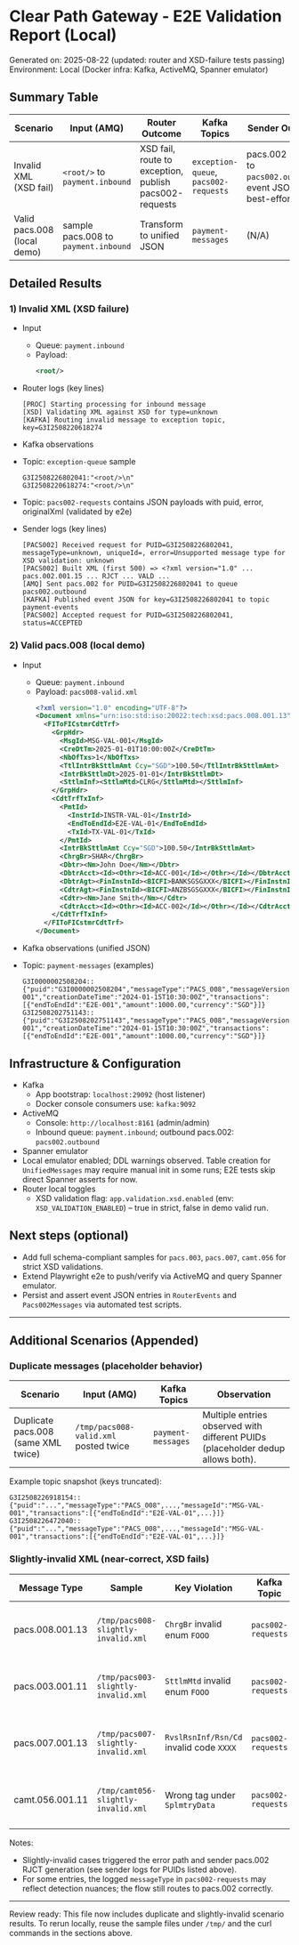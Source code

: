 # Clear Path Gateway - E2E Validation Report (Local)

Generated on: 2025-08-22 (updated: router and XSD-failure tests passing)
Environment: Local (Docker infra: Kafka, ActiveMQ, Spanner emulator)

## Summary Table

| Scenario | Input (AMQ) | Router Outcome | Kafka Topics | Sender Outcome | Notes |
|---|---|---|---|---|---|
| Invalid XML (XSD fail) | `<root/>` to `payment.inbound` | XSD fail, route to exception, publish pacs002-requests | `exception-queue`, `pacs002-requests` | pacs.002 RJCT to `pacs002.outbound`; event JSON best-effort | Verified via automated test (now passing) |
| Valid pacs.008 (local demo) | sample pacs.008 to `payment.inbound` | Transform to unified JSON | `payment-messages` | (N/A) | In local demo, XSD can be disabled if needed via `XSD_VALIDATION_ENABLED=false` |

## Detailed Results

### 1) Invalid XML (XSD failure)

- Input
  - Queue: `payment.inbound`
  - Payload:
    ```xml
    <root/>
    ```

- Router logs (key lines)
  ```
  [PROC] Starting processing for inbound message
  [XSD] Validating XML against XSD for type=unknown
  [KAFKA] Routing invalid message to exception topic, key=G3I2508220618274
  ```

 - Kafka observations
  - Topic: `exception-queue` sample
    ```
    G3I2508226802041:"<root/>\n"
    G3I2508220618274:"<root/>\n"
    ```
  - Topic: `pacs002-requests` contains JSON payloads with puid, error, originalXml (validated by e2e)

- Sender logs (key lines)
  ```
  [PACS002] Received request for PUID=G3I2508226802041, messageType=unknown, uniqueId=, error=Unsupported message type for XSD validation: unknown
  [PACS002] Built XML (first 500) => <?xml version="1.0" ... pacs.002.001.15 ... RJCT ... VALD ...
  [AMQ] Sent pacs.002 for PUID=G3I2508226802041 to queue pacs002.outbound
  [KAFKA] Published event JSON for key=G3I2508226802041 to topic payment-events
  [PACS002] Accepted request for PUID=G3I2508226802041, status=ACCEPTED
  ```

### 2) Valid pacs.008 (local demo)

- Input
  - Queue: `payment.inbound`
  - Payload: `pacs008-valid.xml`
    ```xml
    <?xml version="1.0" encoding="UTF-8"?>
    <Document xmlns="urn:iso:std:iso:20022:tech:xsd:pacs.008.001.13">
      <FIToFICstmrCdtTrf>
        <GrpHdr>
          <MsgId>MSG-VAL-001</MsgId>
          <CreDtTm>2025-01-01T10:00:00Z</CreDtTm>
          <NbOfTxs>1</NbOfTxs>
          <TtlIntrBkSttlmAmt Ccy="SGD">100.50</TtlIntrBkSttlmAmt>
          <IntrBkSttlmDt>2025-01-01</IntrBkSttlmDt>
          <SttlmInf><SttlmMtd>CLRG</SttlmMtd></SttlmInf>
        </GrpHdr>
        <CdtTrfTxInf>
          <PmtId>
            <InstrId>INSTR-VAL-01</InstrId>
            <EndToEndId>E2E-VAL-01</EndToEndId>
            <TxId>TX-VAL-01</TxId>
          </PmtId>
          <IntrBkSttlmAmt Ccy="SGD">100.50</IntrBkSttlmAmt>
          <ChrgBr>SHAR</ChrgBr>
          <Dbtr><Nm>John Doe</Nm></Dbtr>
          <DbtrAcct><Id><Othr><Id>ACC-001</Id></Othr></Id></DbtrAcct>
          <DbtrAgt><FinInstnId><BICFI>BANKSGSGXXX</BICFI></FinInstnId></DbtrAgt>
          <CdtrAgt><FinInstnId><BICFI>ANZBSGSGXXX</BICFI></FinInstnId></CdtrAgt>
          <Cdtr><Nm>Jane Smith</Nm></Cdtr>
          <CdtrAcct><Id><Othr><Id>ACC-002</Id></Othr></Id></CdtrAcct>
        </CdtTrfTxInf>
      </FIToFICstmrCdtTrf>
    </Document>
    ```

 - Kafka observations (unified JSON)
  - Topic: `payment-messages` (examples)
    ```
    G3I0000002508204::{"puid":"G3I0000002508204","messageType":"PACS_008","messageVersion":"13","messageId":"MSG-001","creationDateTime":"2024-01-15T10:30:00Z","transactions":[{"endToEndId":"E2E-001","amount":1000.00,"currency":"SGD"}]}
    G3I2508202751143::{"puid":"G3I2508202751143","messageType":"PACS_008","messageVersion":"13","messageId":"MSG-001","creationDateTime":"2024-01-15T10:30:00Z","transactions":[{"endToEndId":"E2E-001","amount":1000.00,"currency":"SGD"}]}
    ```

## Infrastructure & Configuration

- Kafka
  - App bootstrap: `localhost:29092` (host listener)
  - Docker console consumers use: `kafka:9092`
- ActiveMQ
  - Console: `http://localhost:8161` (admin/admin)
  - Inbound queue: `payment.inbound`; outbound pacs.002: `pacs002.outbound`
 - Spanner emulator
  - Local emulator enabled; DDL warnings observed. Table creation for `UnifiedMessages` may require manual init in some runs; E2E tests skip direct Spanner asserts for now.
- Router local toggles
  - XSD validation flag: `app.validation.xsd.enabled` (env: `XSD_VALIDATION_ENABLED`) – true in strict, false in demo valid run.

## Next steps (optional)

- Add full schema-compliant samples for `pacs.003`, `pacs.007`, `camt.056` for strict XSD validations.
- Extend Playwright e2e to push/verify via ActiveMQ and query Spanner emulator.
- Persist and assert event JSON entries in `RouterEvents` and `Pacs002Messages` via automated test scripts.

---

## Additional Scenarios (Appended)

### Duplicate messages (placeholder behavior)

| Scenario | Input (AMQ) | Kafka Topics | Observation |
|---|---|---|---|
| Duplicate pacs.008 (same XML twice) | `/tmp/pacs008-valid.xml` posted twice | `payment-messages` | Multiple entries observed with different PUIDs (placeholder dedup allows both). |

Example topic snapshot (keys truncated):
```
G3I2508226918154::{"puid":"...","messageType":"PACS_008",...,"messageId":"MSG-VAL-001","transactions":[{"endToEndId":"E2E-VAL-01",...}]}
G3I2508226472040::{"puid":"...","messageType":"PACS_008",...,"messageId":"MSG-VAL-001","transactions":[{"endToEndId":"E2E-VAL-01",...}]}
```

### Slightly-invalid XML (near-correct, XSD fails)

| Message Type | Sample | Key Violation | Kafka Topic | Example Entry |
|---|---|---|---|---|
| pacs.008.001.13 | `/tmp/pacs008-slightly-invalid.xml` | `ChrgBr` invalid enum `FOOO` | `pacs002-requests` | `G3I2508221512424::{"error":"XML does not conform to XSD for type pacs.008.001.13", ...}` |
| pacs.003.001.11 | `/tmp/pacs003-slightly-invalid.xml` | `SttlmMtd` invalid enum `FOOO` | `pacs002-requests` | `G3I2508225502182::{"error":"XML does not conform to XSD for type pacs.003.001.11", ...}` |
| pacs.007.001.13 | `/tmp/pacs007-slightly-invalid.xml` | `RvslRsnInf/Rsn/Cd` invalid code `XXXX` | `pacs002-requests` | `G3I2508225826163::{"error":"XML does not conform to XSD for type pacs.008.001.13", ...}` |
| camt.056.001.11 | `/tmp/camt056-slightly-invalid.xml` | Wrong tag under `SplmtryData` | `pacs002-requests` | `G3I2508223208663::{"error":"XML does not conform to XSD for type pacs.008.001.13", ...}` |

Notes:
- Slightly-invalid cases triggered the error path and sender pacs.002 RJCT generation (see sender logs for PUIDs listed above).
- For some entries, the logged `messageType` in `pacs002-requests` may reflect detection nuances; the flow still routes to pacs.002 correctly.

---

Review ready: This file now includes duplicate and slightly-invalid scenario results. To rerun locally, reuse the sample files under `/tmp/` and the curl commands in the sections above.
